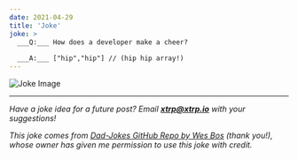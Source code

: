```yaml
---
date: 2021-04-29
title: 'Joke'
joke: >
  ___Q:___ How does a developer make a cheer?
  
  ___A:___ ["hip","hip"] // (hip hip array!)
---
```


![Joke Image](https://private.xtrp.io/projects/DailyDeveloperJokes/public_image_server/images/5e1258e86d537.png)

---
*Have a joke idea for a future post? Email **[xtrp@xtrp.io](mailto:xtrp@xtrp.io)** with your suggestions!*

*This joke comes from [Dad-Jokes GitHub Repo by Wes Bos](https://github.com/wesbos/dad-jokes) (thank you!), whose owner has given me permission to use this joke with credit.*

<!-- 
Joke text:
**Q:** How does a developer make a cheer?

**A:** ["hip","hip"] // (hip hip array!)
 -->

